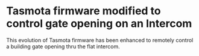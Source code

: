 Tasmota firmware modified to control gate opening on an Intercom
=============

This evolution of Tasmota firmware has been enhanced to remotely control a building gate opening thru the flat intercom.
